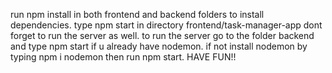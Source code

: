 run npm install in both frontend and backend folders to install dependencies.
type npm start in directory frontend/task-manager-app
dont forget to run the server as well.
to run the server go to the folder backend and type npm start if u already have nodemon.
if not  install nodemon by typing npm i nodemon then run npm start.
HAVE FUN!!

